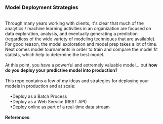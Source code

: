 <h3>Model Deployment Strategies</h3>
<br>Through many years working with clients, it's clear that much of the analytics / machine learning activities in an organization are focused on data exploration, analysis, and eventually generating a prediction (regardless of the wide variety of modeling techniques that are available). For good reason, the model exploration and model prep takes a lot of time. Next comes model tournaments in order to train and compare the model fit statists, which help to determine the best model. 
<br>
<br>At this point, you have a powerful and extremely valuable model... but <b>how do you deploy your predictive model into production?</b>
<br>
<br>This repo contains a few of my ideas and strategies for deploying your models in production and at scale:
<br>
<br>&nbsp;&nbsp;&nbsp;&nbsp;&bull;Deploy as a Batch Process
<br>&nbsp;&nbsp;&nbsp;&nbsp;&bull;Deploy as a Web Service (REST API)
<br>&nbsp;&nbsp;&nbsp;&nbsp;&bull;Deploy online as part of a real-time data stream
<br>
<br><b>References:</b>
<br>
